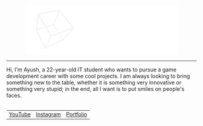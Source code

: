 <div align="center">
  <img src="cube.png" width="80%" height="auto"> 
</div>
<hr noshade/>
Hi, I'm Ayush, a 22-year-old IT student who wants to pursue a game development career with some cool projects. I am always looking to bring something new to the table, whether it is something very innovative or something very stupid; in the end, all I want is to put smiles on people's faces.
<br/>
<br/>
<footer>
  <table cellspacing="10">
    <tr>
      <td><a href='https://www.youtube.com/@AeroAndZero'>YouTube</a></td>
      <td><a href='https://www.instagram.com/aero.n.zero/'>Instagram</a></td>
      <td><a href='https://aeroandzero.github.io/'>Portfolio</a></td>
    </tr>
  </table>
</footer>
